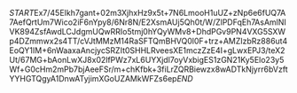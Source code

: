 $START$Ex7/45EIkh7gant+02m3XjhxHz9x5t+7N6LmooH1uUZ+zNp6e6fUQ7A7AefQrtUm7Wico2iF6nYpy8/6Nr8N/E2XsmAUj5Qh0t/W/ZlPDFqEh7AsAmlNIVK894ZsfAwdLCJdgmUQwRRIo5tmj0hYQyWMv8+DhdPGv9PN4VXG5SXWp4DZmmwx2s4TT/cVJtMMzM14RaSFTQmBHVQ0l0F+trz+AMZIzbRz886ut4EoQY1IM+6nWaaxaAncjycSRZIt0SHHLRveesXE1mczZzE4I+gLwxEPJ3/teX2Ut/67MG+bAonLwXJ8x02lfPWz7xL6UYXjdl7oyVxbigES1zGN21Ky5Elo23y5Wf+G0cHm2mPb7bjAeeFSr/m+chKfbk+3fiLrZQRBiewzx8wADTkNjyrr6bVzftYYHGTQgyA1DnwATyjimXGoUZAMkWFZs6ep$END$